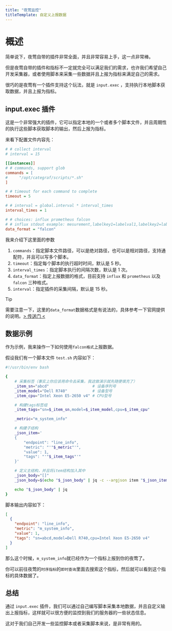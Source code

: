 ```yaml
---
title: "夜莺监控"
titleTemplate: 自定义上报数据
---
```


# 概述

简单说下，夜莺自带的插件非常全面，并且非常容易上手，这一点非常棒。

但是夜莺自带的插件和指标不一定就完全可以满足我们的需求，也许我们希望自己开发采集器，或者使用脚本来采集一些数据并且上报为指标来满足自己的需求。

很巧的是夜莺有一个插件支持这个玩法，就是 `input.exec` ，支持执行本地脚本获取数据，并且上报为指标。

## input.exec 插件

这是一个非常强大的插件，它可以指定本地的一个或者多个脚本文件，并且周期性的执行这些脚本获取脚本的输出，然后上报为指标。

来看下配置文件内容先：

```ini
# # collect interval
# interval = 15

[[instances]]
# # commands, support glob
commands = [
#     "/opt/categraf/scripts/*.sh"
]

# # timeout for each command to complete
timeout = 5

# # interval = global.interval * interval_times
interval_times = 1

# # choices: influx prometheus falcon
# # influx stdout example: mesurement,labelkey1=labelval1,labelkey2=labelval2 field1=1.2,field2=2.3
data_format = "falcon"
```

我来介绍下这里面的参数

1. `commands`：指定脚本文件路径，可以是绝对路径，也可以是相对路径，支持通配符，并且可以写多个脚本。
2. `timeout`：指定每个脚本的执行超时时间，默认是 5 秒。
3. `interval_times`：指定脚本执行的间隔次数，默认是 1 次。
4. `data_format`：指定上报数据的格式，目前支持 `influx` 和 `prometheus` 以及 `falcon` 三种格式。
5. `interval`：指定插件的采集间隔，默认是 15 秒。

> [!TIP]
> 需要注意一下，这里的`data_format`数据格式是有说法的，具体参考一下官网提供的说明。[> 传送门 <](https://flashcat.cloud/docs/content/flashcat-monitor/categraf/plugin/exec/)


## 数据示例

作为示例，我来操作一下如何使用`falcon格式`上报数据。

假设我们有一个脚本文件 `test.sh` 内容如下：

```bash
#!/usr/bin/env bash

{
    # 采集标签（事实上你应该用命令去采集，我这做演示就先随便填充了）
    _item_sn="abcd"                   # 设备序列号
    _item_model="Dell R740"           # 设备型号
    _item_cpu="Intel Xeon E5-2650 v4" # CPU型号

    # 构建tags标签组
    _item_tags="sn=$_item_sn,model=$_item_model,cpu=$_item_cpu"

    _metric="m_system_info"

    # 构建子结构
    _json_item='
    {
        "endpoint": "line_info",
        "metric": "'"$_metric"'",
        "value": 1,
        "tags": "'"$_item_tags"'"
    }'

    # 定义主结构，并且将item结构加入其中
    _json_body="[]"
    _json_body=$(echo "$_json_body" | jq -c --argjson item "$_json_item" '. + [$item]')

    echo "$_json_body" | jq
}
```


脚本输出内容如下：

```json
[
  {
    "endpoint": "line_info",
    "metric": "m_system_info",
    "value": 1,
    "tags": "sn=abcd,model=Dell R740,cpu=Intel Xeon E5-2650 v4"
  }
]
```

那么这个时候，`m_system_info`就已经作为一个指标上报到你的夜莺了。

你可以前往夜莺的`时序指标`的`即时查询`里面去搜索这个指标，然后就可以看到这个指标的具体数据了。

## 总结

通过 `input.exec` 插件，我们可以通过自己编写脚本采集本地数据，并且自定义输出上报指标，这样就可以很方便的监控到我们的服务器的一些状态信息。

这对于我们自己开发一些监控脚本或者采集脚本来说，是非常有用的。
